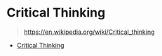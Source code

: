 # Critical Thinking

> <https://en.wikipedia.org/wiki/Critical_thinking>

- [Critical Thinking](#critical-thinking)
